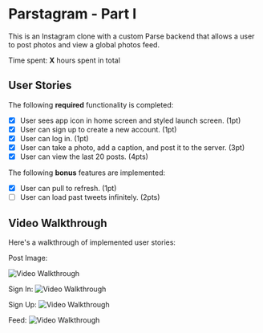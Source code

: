 # Parstagram - Part I

This is an Instagram clone with a custom Parse backend that allows a user to post photos and view a global photos feed.

Time spent: **X** hours spent in total

## User Stories

The following **required** functionality is completed:

- [x] User sees app icon in home screen and styled launch screen. (1pt)
- [x] User can sign up to create a new account. (1pt)
- [x] User can log in. (1pt)
- [x] User can take a photo, add a caption, and post it to the server. (3pt)
- [x] User can view the last 20 posts. (4pts)

The following **bonus** features are implemented:

- [x] User can pull to refresh. (1pt)
- [ ] User can load past tweets infinitely. (2pts)

## Video Walkthrough

Here's a walkthrough of implemented user stories:

Post Image: 

<img src='https://github.com/EstherMax05/ParseTagram/blob/main/post_image.gif' width='' alt='Video Walkthrough' />

Sign In:
<img src='https://github.com/EstherMax05/ParseTagram/blob/main/parsete_signIn.gif' width='' alt='Video Walkthrough' />

Sign Up:
<img src='https://github.com/EstherMax05/ParseTagram/blob/main/sign_up.gif' width='' alt='Video Walkthrough' />

Feed:
<img src='https://github.com/EstherMax05/ParseTagram/blob/main/scroll.gif' width='' alt='Video Walkthrough' />

